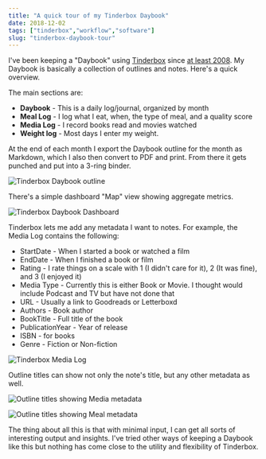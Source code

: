 ```yaml
---
title: "A quick tour of my Tinderbox Daybook"
date: 2018-12-02
tags: ["tinderbox","workflow","software"]
slug: "tinderbox-daybook-tour"
---
```


I've been keeping a "Daybook" using [Tinderbox](https://eastgate.com/Tinderbox/) since [at least 2008](https://www.baty.net/2008/tinderbox-as-a-daybook/). My Daybook is basically a collection of outlines and notes. Here's a quick overview.

The main sections are:

- **Daybook** - This is a daily log/journal, organized by month
- **Meal Log** - I log what I eat, when, the type of meal, and a quality score
- **Media Log** - I record books read and movies watched
- **Weight log** - Most days I enter my weight.

At the end of each month I export the Daybook outline for the month as Markdown, which I also then convert to PDF and print. From there it gets punched and put into a 3-ring binder.

![Tinderbox Daybook outline](/img/2018/2018-12-02_daybook-01-outline.jpg "Tinderbox outline")

There's a simple dashboard "Map" view showing aggregate metrics.

![Tinderbox Daybook Dashboard](/img/2018/2018-12-02_daybook-03-map.jpg "Tinderbox Dashboard")

Tinderbox lets me add any metadata I want to notes. For example, the Media Log contains the following:

- StartDate - When I started a book or watched a film
- EndDate - When I finished a book or film
- Rating - I rate things on a scale with 1 (I didn't care for it), 2 (It was fine), and 3 (I enjoyed it)
- Media Type - Currently this is either Book or Movie. I thought would include Podcast and TV but have not done that
- URL - Usually a link to Goodreads or Letterboxd
- Authors - Book author
- BookTitle - Full title of the book
- PublicationYear - Year of release
- ISBN - for books
- Genre - Fiction or Non-fiction

![Tinderbox Media Log](/img/2018/2018-12-02_daybook-05-media.jpg "Tinderbox Media Log")

Outline titles can show not only the note's title, but any other metadata as well.

![Outline titles showing Media metadata](/img/2018/2018-12-02_daybook-02-media.jpg "Outline metadata")


![Outline titles showing Meal metadata](/img/2018/2018-12-02_daybook-02-meals.jpg "Outline metadata")

The thing about all this is that with minimal input, I can get all sorts of interesting output and insights. I've tried other ways of keeping a Daybook like this but nothing has come close to the utility and flexibility of Tinderbox.